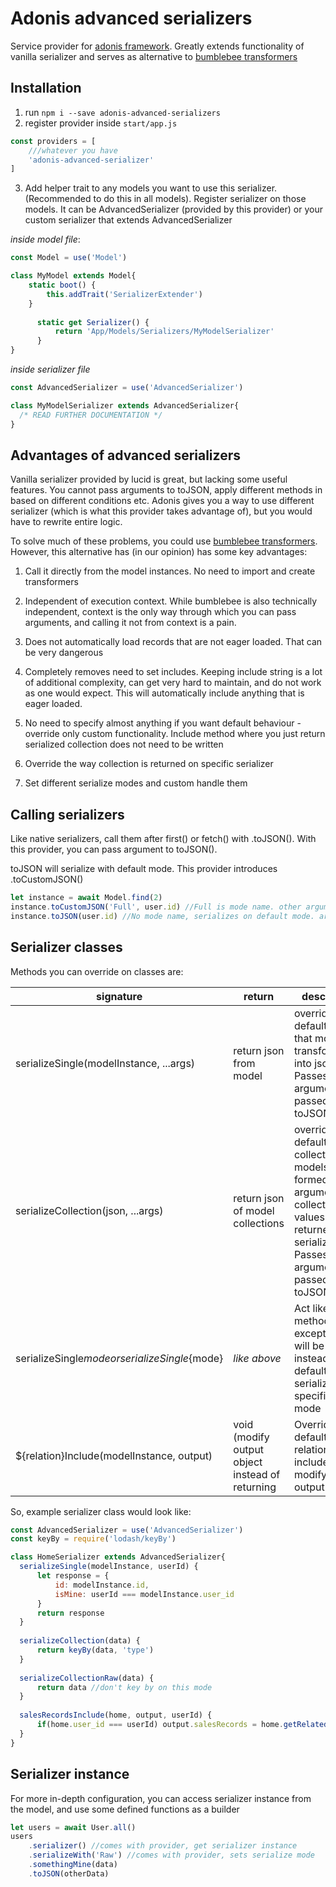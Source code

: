 # Adonis advanced serializers

Service provider for [adonis framework](https://adonisjs.com/). Greatly extends functionality of vanilla serializer and serves as alternative to [bumblebee transformers](git@github.com:rhwilr/adonis-bumblebee.git)

## Installation

1. run `npm i --save adonis-advanced-serializers`
2. register provider inside `start/app.js`

```javascript
const providers = [
    ///whatever you have
    'adonis-advanced-serializer'
]
```

3. Add helper trait to any models you want to use this serializer. (Recommended to do this in all models).  Register serializer on those models. It can be AdvancedSerializer (provided by this provider) or your custom serializer that extends AdvancedSerializer

*inside model file*:
```javascript
const Model = use('Model')

class MyModel extends Model{
    static boot() {
        this.addTrait('SerializerExtender')
    }
    
      static get Serializer() {
          return 'App/Models/Serializers/MyModelSerializer'
      }
}
```

*inside serializer file*
```javascript
const AdvancedSerializer = use('AdvancedSerializer')

class MyModelSerializer extends AdvancedSerializer{
  /* READ FURTHER DOCUMENTATION */
}
```

## Advantages of advanced serializers

Vanilla serializer provided by lucid is great, but lacking some useful features. You cannot pass arguments to toJSON, apply different methods in based on different conditions etc. Adonis gives you a way to use different serializer (which is what this provider takes advantage of), but you would have to rewrite entire logic.

To solve much of these problems, you could use [bumblebee transformers](git@github.com:rhwilr/adonis-bumblebee.git). However, this alternative has (in our opinion) has some key advantages:

1. Call it directly from the model instances. No need to import and create transformers

1. Independent of execution context. While bumblebee is also technically independent, context is the only way through which you can pass arguments, and calling it not from context is a pain.

1. Does not automatically load records that are not eager loaded. That can be very dangerous

1. Completely removes need to set includes. Keeping include string is a lot of additional complexity, can get very hard to maintain, and do not work as one would expect. This will automatically include anything that is eager loaded.

1. No need to specify almost anything if you want default behaviour - override only custom functionality. Include method where you just return serialized collection does not need to be written

1. Override the way collection is returned on specific serializer

1. Set different serialize modes and custom handle them

## Calling serializers

Like native serializers, call them after first() or fetch() with .toJSON(). With this provider, you can pass argument to toJSON().

toJSON will serialize with default mode. This provider introduces .toCustomJSON() 

```javascript
let instance = await Model.find(2)
instance.toCustomJSON('Full', user.id) //Full is mode name. other arguments are can be whatever
instance.toJSON(user.id) //No mode name, serializes on default mode. arguments can be whatever
```

## Serializer classes

Methods you can override on classes are:

| signature | return | description |
| --------- | ------ | ----------- |
| serializeSingle(modelInstance, ...args) | return json from model | override default way that model is transformed into json. Passes any arguments you passed to toJSON |
| serializeCollection(json, ...args) | return json of model collections | override default way collection of models is formed. First argument collection of values returned by serializeSingle. Passes any arguments you passed to toJSON |
| serializeSingle${mode} or serializeSingle${mode} | *like above* | Act like above methods, except they will be called instead of default if serializing with specified mode |
| ${relation}Include(modelInstance, output) | void (modify output object instead of returning | Override default way relation is included by modifying output object. |

So, example serializer class would look like: 

```javascript
const AdvancedSerializer = use('AdvancedSerializer')
const keyBy = require('lodash/keyBy')

class HomeSerializer extends AdvancedSerializer{
  serializeSingle(modelInstance, userId) {
      let response = {
          id: modelInstance.id,
          isMine: userId === modelInstance.user_id
      }
      return response
  }
  
  serializeCollection(data) {
      return keyBy(data, 'type')
  }
  
  serializeCollectionRaw(data) {
      return data //don't key by on this mode
  }
  
  salesRecordsInclude(home, output, userId) {
      if(home.user_id === userId) output.salesRecords = home.getRelated('salesRecords').toJSON()
  }
}
```

## Serializer instance

For more in-depth configuration, you can access serializer instance from the model, and use some defined functions as a builder

```javascript
let users = await User.all()
users
    .serializer() //comes with provider, get serializer instance
    .serializeWith('Raw') //comes with provider, sets serialize mode
    .somethingMine(data)
    .toJSON(otherData)
```
